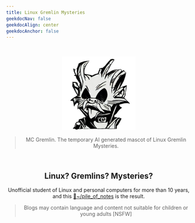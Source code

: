 ```yaml
---
title: Linux Gremlin Mysteries
geekdocNav: false
geekdocAlign: center
geekdocAnchor: false
---
```


<br />

<div style="text-align: center;">

![MC Gremlin](/mc_gremlin.png "MC Gremlin - the AI generated temporary mascot of LGM. It looks like a nuclear fallout steam punk Albert Einstein from an alternate time. You know, that one picture of Einstein sticking his tongue out--but this image has a few extra pairs of ears. Possibly a few fins too")
> MC Gremlin. The temporary AI generated mascot of Linux Gremlin Mysteries.

<br />

## Linux? Gremlins? Mysteries?
Unofficial student of Linux and personal computers for more than 10 years, and this [🔗~/pile_of_notes](pile_of_notes) is the result.

> Blogs may contain language and content not suitable for children or young adults [NSFW]

</div>
